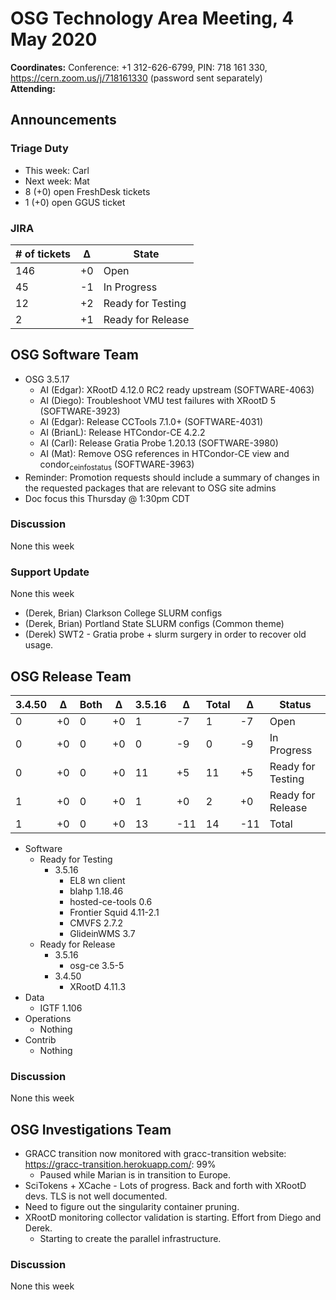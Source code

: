# OSG Technology Area Meeting,  4 May 2020

**Coordinates:** Conference: +1 312-626-6799, PIN: 718 161 330, <https://cern.zoom.us/j/718161330> (password sent separately)  
**Attending:**   


## Announcements


### Triage Duty

-   This week: Carl
-   Next week: Mat
-   8 (+0) open FreshDesk tickets
-   1 (+0) open GGUS ticket


### JIRA

| # of tickets | &Delta; | State             |
|------------ |------- |----------------- |
| 146          | +0      | Open              |
| 45           | -1      | In Progress       |
| 12           | +2      | Ready for Testing |
| 2            | +1      | Ready for Release |


## OSG Software Team

-   OSG 3.5.17  
    -   AI (Edgar): XRootD 4.12.0 RC2 ready upstream (SOFTWARE-4063)
    -   AI (Diego): Troubleshoot VMU test failures with XRootD 5 (SOFTWARE-3923)
    -   AI (Edgar): Release CCTools 7.1.0+ (SOFTWARE-4031)
    -   AI (BrianL): Release HTCondor-CE 4.2.2
    -   AI (Carl): Release Gratia Probe 1.20.13 (SOFTWARE-3980)
    -   AI (Mat): Remove OSG references in HTCondor-CE view and condor<sub>ce</sub><sub>info</sub><sub>status</sub> (SOFTWARE-3963)
-   Reminder: Promotion requests should include a summary of changes in the requested packages that are relevant to OSG site admins
-   Doc focus this Thursday @ 1:30pm CDT


### Discussion

None this week  


### Support Update

None this week  

- (Derek, Brian) Clarkson College SLURM configs
- (Derek, Brian) Portland State SLURM configs (Common theme)
- (Derek) SWT2 - Gratia probe + slurm surgery in order to recover old usage.



## OSG Release Team

| 3.4.50 | &Delta; | Both | &Delta; | 3.5.16 | &Delta; | Total | &Delta; | Status            |
| ------ | ------- | ---- | ------- | ------ | ------- | ----- | ------- | ----------------- |
| 0      | +0      | 0    | +0      | 1      | -7      | 1     | -7      | Open              |
| 0      | +0      | 0    | +0      | 0      | -9      | 0     | -9      | In Progress       |
| 0      | +0      | 0    | +0      | 11     | +5      | 11    | +5      | Ready for Testing |
| 1      | +0      | 0    | +0      | 1      | +0      | 2     | +0      | Ready for Release |
| 1      | +0      | 0    | +0      | 13     | -11     | 14    | -11     | Total             |

-   Software  
    -   Ready for Testing  
        -   3.5.16  
            -   EL8 wn client
            -   blahp 1.18.46
            -   hosted-ce-tools 0.6
            -   Frontier Squid 4.11-2.1
            -   CMVFS 2.7.2
            -   GlideinWMS 3.7
    -   Ready for Release  
        -   3.5.16  
            -   osg-ce 3.5-5
        -   3.4.50  
            -   XRootD 4.11.3
-   Data  
    -   IGTF 1.106
-   Operations  
    -   Nothing
-   Contrib  
    -   Nothing


### Discussion

None this week  


## OSG Investigations Team

-   GRACC transition now monitored with gracc-transition website: <https://gracc-transition.herokuapp.com/>: 99%
    - Paused while Marian is in transition to Europe.
-   SciTokens + XCache - Lots of progress.  Back and forth with XRootD devs.  TLS is not well documented.
-   Need to figure out the singularity container pruning.
-   XRootD monitoring collector validation is starting.  Effort from Diego and Derek.  
    -   Starting to create the parallel infrastructure.


### Discussion

None this week
